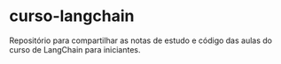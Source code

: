 # curso-langchain
Repositório para compartilhar as notas de estudo e código das aulas do curso de LangChain para iniciantes.
